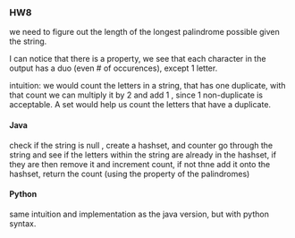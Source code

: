 ### HW8
we need to figure out the length of the longest palindrome possible given the string.

I can notice that there is a property, we see that each character in the output has a duo (even # of occurences), except 1 letter. 

intuition: we would count the letters in a string, that has one duplicate, with that count we can multiply it by 2 and add 1 , since 1 non-duplicate is acceptable. A set would help us count the letters that have a duplicate. 

#### Java
check if the string is null , 
create a hashset, and counter
go through the string and see if the letters within the string are already in the hashset, if they are then remove it and increment count, if not thne add it onto the hashset, return the count (using the property of the palindromes)

#### Python
same intuition and implementation as the java version, but with python syntax.